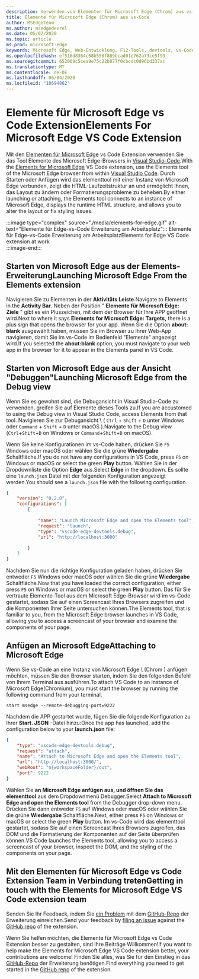 ```yaml
---
description: Verwenden von Elementen für Microsoft Edge (Chrom) aus vs-Code
title: Elemente für Microsoft Edge (Chrom) aus vs-Code
author: MSEdgeTeam
ms.author: msedgedevrel
ms.date: 05/07/2020
ms.topic: article
ms.prod: microsoft-edge
keywords: Microsoft Edge, Web-Entwicklung, F12-Tools, devtools, vs-Code, Visual Studio-Code, Elemente
ms.openlocfilehash: ef516d8364c68b550f889bcad0fe762a73ce5f99
ms.sourcegitcommit: 652009c5cea9e75c22b077f0cbcdc0d96bd337ac
ms.translationtype: MT
ms.contentlocale: de-DE
ms.lasthandoff: 06/04/2020
ms.locfileid: "10694862"
---
```

# <span data-ttu-id="2b861-104">Elemente für Microsoft Edge vs Code Extension</span><span class="sxs-lookup"><span data-stu-id="2b861-104">Elements For Microsoft Edge VS Code Extension</span></span>  

<span data-ttu-id="2b861-105">Mit den [Elementen für Microsoft Edge][VisualstudioMarketplaceElementsMicrosoftEdgeChromium] vs Code Extension verwenden Sie das Tool Elemente des Microsoft Edge-Browsers in [Visual Studio-Code][VisualstudioCode].</span><span class="sxs-lookup"><span data-stu-id="2b861-105">With the [Elements for Microsoft Edge][VisualstudioMarketplaceElementsMicrosoftEdgeChromium] VS Code extension, use the Elements tool of the Microsoft Edge browser from within [Visual Studio Code][VisualstudioCode].</span></span>  <span data-ttu-id="2b861-106">Durch Starten oder Anfügen wird das elementtool mit einer Instanz von Microsoft Edge verbunden, zeigt die HTML-Laufzeitstruktur an und ermöglicht Ihnen, das Layout zu ändern oder Formatierungsprobleme zu beheben.</span><span class="sxs-lookup"><span data-stu-id="2b861-106">By either launching or attaching, the Elements tool connects to an instance of Microsoft Edge, displays the runtime HTML structure, and allows you to alter the layout or fix styling issues.</span></span>  

:::image type="complex" source="./media/elements-for-edge.gif" alt-text="Elemente für Edge-vs-Code Erweiterung am Arbeitsplatz":::
   <span data-ttu-id="2b861-108">Elemente für Edge-vs-Code Erweiterung am Arbeitsplatz</span><span class="sxs-lookup"><span data-stu-id="2b861-108">Elements for Edge VS Code extension at work</span></span>  
:::image-end:::

<!--![Elements for Edge VS Code extension at work][ImageGifElementsEdge]  -->  

## <span data-ttu-id="2b861-109">Starten von Microsoft Edge aus der Elements-Erweiterung</span><span class="sxs-lookup"><span data-stu-id="2b861-109">Launching Microsoft Edge From the Elements extension</span></span>  

<span data-ttu-id="2b861-110">Navigieren Sie zu Elementen in der **Aktivitäts Leiste**.</span><span class="sxs-lookup"><span data-stu-id="2b861-110">Navigate to Elements in the **Activity Bar**.</span></span>  <span data-ttu-id="2b861-111">Neben der Position " **Elemente für Microsoft Edge: Ziele** " gibt es ein Pluszeichen, mit dem der Browser für Ihre APP geöffnet wird.</span><span class="sxs-lookup"><span data-stu-id="2b861-111">Next to where it says **Elements for Microsoft Edge: Targets,** there is a plus sign that opens the browser for your app.</span></span>  <span data-ttu-id="2b861-112">Wenn Sie die Option **about: blank** ausgewählt haben, müssen Sie im Browser zu Ihrer Web-App navigieren, damit Sie im vs-Code im Bedienfeld "Elemente" angezeigt wird.</span><span class="sxs-lookup"><span data-stu-id="2b861-112">If you selected the **about:blank** option, you must navigate to your web app in the browser for it to appear in the Elements panel in VS Code.</span></span>  

## <span data-ttu-id="2b861-113">Starten von Microsoft Edge aus der Ansicht "Debuggen"</span><span class="sxs-lookup"><span data-stu-id="2b861-113">Launching Microsoft Edge from the Debug view</span></span>  

<span data-ttu-id="2b861-114">Wenn Sie es gewohnt sind, die Debugansicht in Visual Studio-Code zu verwenden, greifen Sie auf Elemente dieses Tools zu.</span><span class="sxs-lookup"><span data-stu-id="2b861-114">If you are accustomed to using the Debug view in Visual Studio Code, access Elements from that tool.</span></span>  <span data-ttu-id="2b861-115">Navigieren Sie zur Debugansicht \ ( `Ctrl` + `Shift` + `D` unter Windows oder `Command` + `Shift` + `D` unter macOS \).</span><span class="sxs-lookup"><span data-stu-id="2b861-115">Navigate to the Debug view \(`Ctrl`+`Shift`+`D` on Windows or `Command`+`Shift`+`D` on macOS\).</span></span>  

<span data-ttu-id="2b861-116">Wenn Sie keine Konfigurationen im vs-Code haben, drücken Sie `F5` Windows oder macOS oder wählen Sie die grüne **Wiedergabe** Schaltfläche.</span><span class="sxs-lookup"><span data-stu-id="2b861-116">If you do not have any configurations in VS Code, press `F5` on Windows or macOS or select the green **Play** button.</span></span> <span data-ttu-id="2b861-117">Wählen Sie in der Dropdownliste die Option **Edge** aus.</span><span class="sxs-lookup"><span data-stu-id="2b861-117">Select **Edge** in the dropdown.</span></span> <span data-ttu-id="2b861-118">Es sollte eine `launch.json` Datei mit der folgenden Konfiguration angezeigt werden.</span><span class="sxs-lookup"><span data-stu-id="2b861-118">You should see a `launch.json` file with the following configuration.</span></span>  

```json
{
    "version": "0.2.0",
    "configurations": [
        {
            
            "name": "Launch Microsoft Edge and open the Elements tool",
            "request": "launch",
            "type": "vscode-edge-devtools.debug",
            "url": "http://localhost:3000"
        
        }
    ]
}
```  

<span data-ttu-id="2b861-119">Nachdem Sie nun die richtige Konfiguration geladen haben, drücken Sie entweder `F5` Windows oder macOS oder wählen Sie die grüne **Wiedergabe** Schaltfläche.</span><span class="sxs-lookup"><span data-stu-id="2b861-119">Now that you have loaded the correct configuration, either press `F5` on Windows or macOS or select the green **Play** button.</span></span> <span data-ttu-id="2b861-120">Das für Sie vertraute Elemente-Tool aus dem Microsoft Edge-Browser wird im vs-Code gestartet, sodass Sie auf einen Screencast Ihres Browsers zugreifen und die Komponenten Ihrer Seite untersuchen können.</span><span class="sxs-lookup"><span data-stu-id="2b861-120">The Elements tool, that is familiar to you, from the Microsoft Edge browser launches in VS Code, allowing you to access a screencast of your browser and examine the components of your page.</span></span>  

## <span data-ttu-id="2b861-121">Anfügen an Microsoft Edge</span><span class="sxs-lookup"><span data-stu-id="2b861-121">Attaching to Microsoft Edge</span></span>  

<span data-ttu-id="2b861-122">Wenn Sie vs-Code an eine Instanz von Microsoft Edge \ (Chrom \) anfügen möchten, müssen Sie den Browser starten, indem Sie den folgenden Befehl von Ihrem Terminal aus ausführen.</span><span class="sxs-lookup"><span data-stu-id="2b861-122">To attach VS Code to an instance of Microsoft Edge\(Chromium\), you must start the browser by running the following command from your terminal.</span></span>  

`start msedge --remote-debugging-port=9222`  

<span data-ttu-id="2b861-123">Nachdem die APP gestartet wurde, fügen Sie die folgende Konfiguration zu Ihrer **Start. JSON** -Datei hinzu:</span><span class="sxs-lookup"><span data-stu-id="2b861-123">Once the app has launched, add the configuration below to your **launch.json** file:</span></span>  

```json
{
    "type": "vscode-edge-devtools.debug",
    "request": "attach",
    "name": "Attach to Microsoft Edge and open the Elements tool",
    "url": "http://localhost:3000/",
    "webRoot": "${workspaceFolder}/out",
    "port": 9222
}
```  

<span data-ttu-id="2b861-124">Wählen Sie **an Microsoft Edge anfügen aus, und öffnen Sie das elementtool** aus dem Dropdownmenü Debugger.</span><span class="sxs-lookup"><span data-stu-id="2b861-124">Select **Attach to Microsoft Edge and open the Elements tool** from the Debugger drop-down menu.</span></span>  <span data-ttu-id="2b861-125">Drücken Sie dann entweder `F5` auf Windows oder macOS oder wählen Sie die grüne **Wiedergabe** Schaltfläche.</span><span class="sxs-lookup"><span data-stu-id="2b861-125">Next, either press `F5` on Windows or macOS or select the green **Play** button.</span></span>  <span data-ttu-id="2b861-126">Im vs-Code wird das elementtool gestartet, sodass Sie auf einen Screencast Ihres Browsers zugreifen, das DOM und die Formatierung der Komponenten auf der Seite überprüfen können.</span><span class="sxs-lookup"><span data-stu-id="2b861-126">VS Code launches the Elements tool, allowing you to access a screencast of your browser, inspect the DOM, and the styling of the components on your page.</span></span>  

## <span data-ttu-id="2b861-127">Mit den Elementen für Microsoft Edge vs Code Extension Team in Verbindung treten</span><span class="sxs-lookup"><span data-stu-id="2b861-127">Getting in touch with the Elements for Microsoft Edge VS Code extension team</span></span>  

<span data-ttu-id="2b861-128">Senden Sie Ihr Feedback, indem Sie [ein Problem][GithubMicrosoftVscodeEdgeDevtoolsNewIssue] mit dem [GitHub-Repo][GithubMicrosoftVscodeEdgeDevtools] der Erweiterung einreichen.</span><span class="sxs-lookup"><span data-stu-id="2b861-128">Send your feedback by [filing an issue][GithubMicrosoftVscodeEdgeDevtoolsNewIssue] against the [GitHub repo][GithubMicrosoftVscodeEdgeDevtools] of the extension.</span></span>  

<span data-ttu-id="2b861-129">Wenn Sie helfen möchten, die Elemente für Microsoft Edge vs Code Extension besser zu gestalten, sind Ihre Beiträge Willkommen!</span><span class="sxs-lookup"><span data-stu-id="2b861-129">If you want to help make the Elements for Microsoft Edge VS Code extension better, your contributions are welcome!</span></span>  <span data-ttu-id="2b861-130">Finden Sie alles, was Sie für den Einstieg in das [GitHub-Repo][GithubMicrosoftVscodeEdgeDevtools] der Erweiterung benötigen.</span><span class="sxs-lookup"><span data-stu-id="2b861-130">Find everything you need to get started in the [GitHub repo][GithubMicrosoftVscodeEdgeDevtools] of the extension.</span></span>  

<!-- image links -->  

<!--[ImageGifElementsEdge]: ./media/elements-for-edge.gif "Elements for Edge VS Code extension in action"  -->  
[ImagePngElementsEdge]:./Media/Elements-for-Edge.png "Elemente für Edge-vs-Code Erweiterung in Aktion"  

<!--links -->  

[VscodeElementsEdge]: ./elements-for-edge.md "Elemente für Microsoft Edge vs Code Extension | Microsoft docs"  

[VisualstudioCode]: https://code.visualstudio.com "Visual Studio-Code"  
[VisualStudioCodeDocs]: https://code.visualstudio.com/Docs "Dokumentation | Visual Studio-Code"   

[GithubMicrosoftVscodeEdgeDevtools]: https://github.com/Microsoft/vscode-edge-devtools "Microsoft/vscode-Edge-devtools | GitHub"  
[GithubMicrosoftVscodeEdgeDevtoolsNewIssue]: https://github.com/Microsoft/vscode-edge-devtools/issues/new "Neues Problem-Microsoft/vscode-Edge-devtools | GitHub"

[VisualstudioMarketplaceElementsMicrosoftEdgeChromium]: https://marketplace.visualstudio.com/items?itemName=ms-edgedevtools.vscode-edge-devtools "Elemente für Microsoft Edge (Chrom) | Visual Studio Marketplace"  
